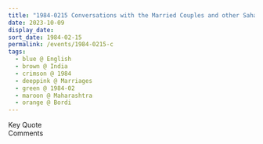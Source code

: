 ```yaml
---
title: "1984-0215 Conversations with the Married Couples and other Sahaja Yogis, after the Marriages Ceremony, Bordi, Maharashtra, India"
date: 2023-10-09
display_date: 
sort_date: 1984-02-15
permalink: /events/1984-0215-c
tags:
  - blue @ English
  - brown @ India
  - crimson @ 1984
  - deeppink @ Marriages
  - green @ 1984-02
  - maroon @ Maharashtra
  - orange @ Bordi
---
```


<wave-list>
  <list-title color="green" width="75">Key Quote</list-title>
  <list-item color="BlanchedAlmond"  width="200"></list-item>
  <list-item color="Lavender"></list-item>
  <list-item color="BlanchedAlmond"></list-item>
</wave-list>

<br>

<wave-list>
  <list-title color="green" width="75">Comments</list-title>
  <list-item color="BlanchedAlmond"  width="200"></list-item>
  <list-item color="Lavender"></list-item>
  <list-item color="BlanchedAlmond"></list-item>
</wave-list>